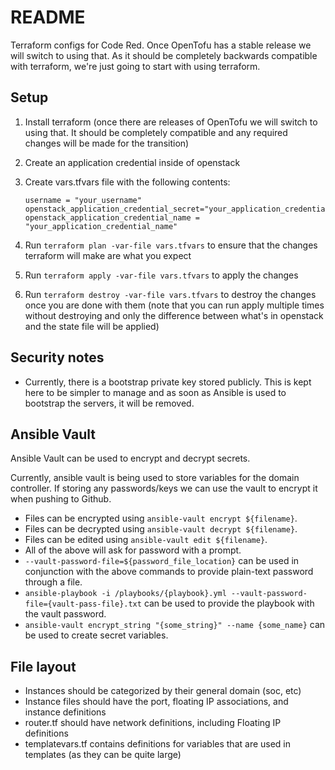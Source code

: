 # README

Terraform configs for Code Red. Once OpenTofu has a stable release we will switch to using that. As it should be completely backwards compatible with terraform, we're just going to start with using terraform.

## Setup

1. Install terraform (once there are releases of OpenTofu we will switch to using that. It should be completely compatible and any required changes will be made for the transition)
1. Create an application credential inside of openstack
1. Create vars.tfvars file with the following contents:

    ```YML
    username = "your_username"
    openstack_application_credential_secret="your_application_credential_secret"
    openstack_application_credential_name = "your_application_credential_name"
    ```

1. Run `terraform plan -var-file vars.tfvars` to ensure that the changes terraform will make are what you expect
1. Run `terraform apply -var-file vars.tfvars` to apply the changes
1. Run `terraform destroy -var-file vars.tfvars` to destroy the changes once you are done with them (note that you can run apply multiple times without destroying and only the difference between what's in openstack and the state file will be applied)

## Security notes

- Currently, there is a bootstrap private key stored publicly. This is kept here to be simpler to manage and as soon as Ansible is used to bootstrap the servers, it will be removed.

## Ansible Vault

Ansible Vault can be used to encrypt and decrypt secrets.

Currently, ansible vault is being used to store variables for the domain controller. If storing any passwords/keys we can use the vault to encrypt it when pushing to Github.

- Files can be encrypted using `ansible-vault encrypt ${filename}`.
- Files can be decrypted using `ansible-vault decrypt ${filename}`.
- Files can be edited using `ansible-vault edit ${filename}`.
- All of the above will ask for password with a prompt.
- `--vault-password-file=${password_file_location}` can be used in conjunction with the above commands to provide plain-text password through a file.
- `ansible-playbook -i /playbooks/{playbook}.yml --vault-password-file={vault-pass-file}.txt` can be used to provide the playbook with the vault password.
- `ansible-vault encrypt_string "{some_string}" --name {some_name}` can be used to create secret variables.

## File layout

- Instances should be categorized by their general domain (soc, etc)
- Instance files should have the port, floating IP associations, and instance definitions
- router.tf should have network definitions, including Floating IP definitions
- templatevars.tf contains definitions for variables that are used in templates (as they can be quite large)
